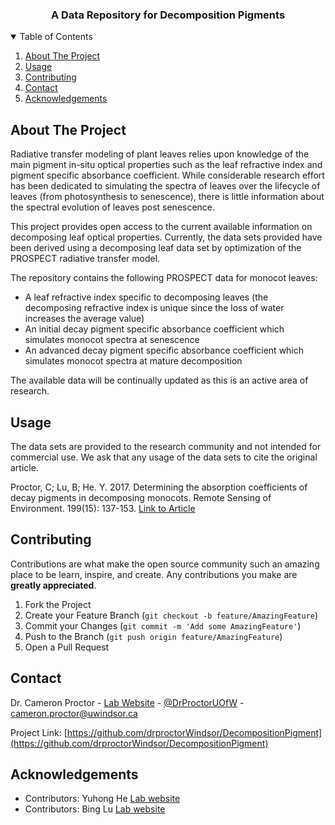 <h3 align="center">A Data Repository for Decomposition Pigments</h3>

<!-- TABLE OF CONTENTS -->
<details open="open">
  <summary>Table of Contents</summary>
  <ol>
    <li>
      <a href="#about-the-project">About The Project</a>
    </li>
    <li><a href="#usage">Usage</a></li>
    <li><a href="#contributing">Contributing</a></li>
    <li><a href="#contact">Contact</a></li>
    <li><a href="#acknowledgements">Acknowledgements</a></li>
  </ol>
</details>



<!-- ABOUT THE PROJECT -->
## About The Project

Radiative transfer modeling of plant leaves relies upon knowledge of the main pigment in-situ optical properties such as the leaf refractive index and pigment specific absorbance coefficient. While considerable research effort has been dedicated to simulating the spectra of leaves over the lifecycle of leaves (from photosynthesis to senescence), there is little information about the spectral evolution of leaves post senescence.

This project provides open access to the current available information on decomposing leaf optical properties. Currently, the data sets provided have been derived using a decomposing leaf data set by optimization of the PROSPECT radiative transfer model. 

The repository contains the following PROSPECT data for monocot leaves:
* A leaf refractive index specific to decomposing leaves (the decomposing refractive index is unique since the loss of water increases the average value)
* An initial decay pigment specific absorbance coefficient which simulates monocot spectra at senescence
* An advanced decay pigment specific absorbance coefficient which simulates monocot spectra at mature decomposition

The available data will be continually updated as this is an active area of research. 

<!-- USAGE EXAMPLES -->
## Usage

The data sets are provided to the research community and not intended for commercial use. We ask that any usage of the data sets to cite the original article. 

Proctor, C; Lu, B; He. Y. 2017. Determining the absorption coefficients of decay pigments in decomposing monocots. Remote Sensing of Environment. 199(15): 137-153.
[Link to Article](https://www.sciencedirect.com/science/article/abs/pii/S0034425717303127)



<!-- CONTRIBUTING -->
## Contributing

Contributions are what make the open source community such an amazing place to be learn, inspire, and create. Any contributions you make are **greatly appreciated**.

1. Fork the Project
2. Create your Feature Branch (`git checkout -b feature/AmazingFeature`)
3. Commit your Changes (`git commit -m 'Add some AmazingFeature'`)
4. Push to the Branch (`git push origin feature/AmazingFeature`)
5. Open a Pull Request



<!-- CONTACT -->
## Contact

Dr. Cameron Proctor - [Lab Website](http://drproctorlab.com/) - [@DrProctorUOfW](https://twitter.com/DrProctorUOfW) - cameron.proctor@uwindsor.ca

Project Link: [https://github.com/drproctorWindsor/DecompositionPigment](https://github.com/drproctorWindsor/DecompositionPigment)



<!-- ACKNOWLEDGEMENTS -->
## Acknowledgements
* Contributors: Yuhong He [Lab website](http://sites.utm.utoronto.ca/yuhong/content/welcome-prof-yuhong-hes-webpage-rssem-lab)
* Contributors: Bing Lu [Lab website](https://www.sfu.ca/geography/about/our-people/profiles/Bing-Lu.html)

